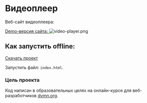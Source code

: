 # Видеоплеер

Веб-сайт видеоплеера:

[Demo-версия сайта: ](https://miazigoo.github.io/video_player-/)
![video-player.png](..%2F..%2F..%2F..%2F%D0%98%D0%B7%D0%BE%D0%B1%D1%80%D0%B0%D0%B6%D0%B5%D0%BD%D0%B8%D1%8F%2F%D0%A1%D0%BD%D0%B8%D0%BC%D0%BA%D0%B8%20%D1%8D%D0%BA%D1%80%D0%B0%D0%BD%D0%B0%2Fvideo-player.png)


## Как запустить offline:

[Скачать проект](https://github.com/miazigoo/video_player-.git) 

Запустить файл:  `index.html`.

### Цель проекта

Код написан в образовательных целях на онлайн-курсе для веб-разработчиков [dvmn.org](https://dvmn.org/).